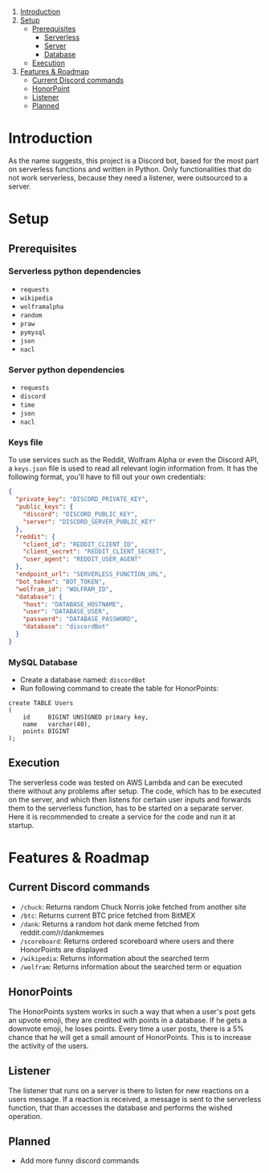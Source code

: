 1. [Introduction](#introduction)
2. [Setup](#setup)
    * [Prerequisites](#prerequisites)
        * [Serverless](#serverless-python-dependencies)
        * [Server](#server-python-dependencies)
        * [Database](#mysql-database)
    * [Execution](#execution)
3. [Features & Roadmap](#features--roadmap)
    * [Current Discord commands](#current-discord-commands)
    * [HonorPoint](#honorpoints)
    * [Listener](#listener)
    * [Planned](#planned)

# Introduction

As the name suggests, this project is a Discord bot, based for the most part on serverless functions and written in
Python. Only functionalities that do not work serverless, because they need a listener, were outsourced to a server.

# Setup

## Prerequisites

### Serverless python dependencies

- `requests`
- `wikipedia`
- `wolframalpha`
- `random`
- `praw`
- `pymysql`
- `json`
- `nacl`

### Server python dependencies

- `requests`
- `discord`
- `time`
- `json`
- `nacl`

### Keys file

To use services such as the Reddit, Wolfram Alpha or even the Discord API, a `keys.json` file is used to read all
relevant login information from. It has the following format, you'll have to fill out your own credentials:

```json
{
  "private_key": "DISCORD_PRIVATE_KEY",
  "public_keys": {
    "discord": "DISCORD_PUBLIC_KEY",
    "server": "DISCORD_SERVER_PUBLIC_KEY"
  },
  "reddit": {
    "client_id": "REDDIT_CLIENT_ID",
    "client_secret": "REDDIT_CLIENT_SECRET",
    "user_agent": "REDDIT_USER_AGENT"
  },
  "endpoint_url": "SERVERLESS_FUNCTION_URL",
  "bot_token": "BOT_TOKEN",
  "wolfram_id": "WOLFRAM_ID",
  "database": {
    "host": "DATABASE_HOSTNAME",
    "user": "DATABASE_USER",
    "password": "DATABASE_PASSWORD",
    "database": "discordBot"
  }
}
```

### MySQL Database

- Create a database named: `discordBot`
- Run following command to create the table for HonorPoints:

```mysql
create TABLE Users
(
    id     BIGINT UNSIGNED primary key,
    name   varchar(40),
    points BIGINT
);
```

## Execution

The serverless code was tested on AWS Lambda and can be executed there without any problems after setup. The code, which
has to be executed on the server, and which then listens for certain user inputs and forwards them to the serverless
function, has to be started on a separate server. Here it is recommended to create a service for the code and run it at
startup.

# Features & Roadmap

## Current Discord commands

- `/chuck`: Returns random Chuck Norris joke fetched from another site
- `/btc`: Returns current BTC price fetched from BitMEX
- `/dank`: Returns a random hot dank meme fetched from reddit.com/r/dankmemes
- `/scoreboard`: Returns ordered scoreboard where users and there HonorPoints are displayed
- `/wikipedia`: Returns information about the searched term
- `/wolfram`: Returns information about the searched term or equation

## HonorPoints

The HonorPoints system works in such a way that when a user's post gets an upvote emoji, they are credited with points
in a database. If he gets a downvote emoji, he loses points. Every time a user posts, there is a 5% chance that he will
get a small amount of HonorPoints. This is to increase the activity of the users.

## Listener

The listener that runs on a server is there to listen for new reactions on a users message. If a reaction is received, a
message is sent to the serverless function, that than accesses the database and performs the wished operation.

## Planned

- Add more funny discord commands 


